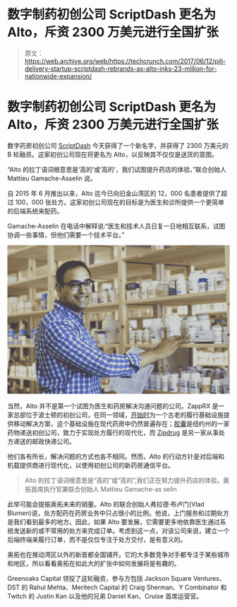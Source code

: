 # 数字制药初创公司 ScriptDash 更名为 Alto，斥资 2300 万美元进行全国扩张 

> 原文：<https://web.archive.org/web/https://techcrunch.com/2017/06/12/pill-delivery-startup-scriptdash-rebrands-as-alto-inks-23-million-for-nationwide-expansion/>

# 数字制药初创公司 ScriptDash 更名为 Alto，斥资 2300 万美元进行全国扩张

数字药房初创公司 [ScriptDash](https://web.archive.org/web/20230206175819/https://scriptdash.com/) 今天获得了一个新名字，并获得了 2300 万美元的 B 轮融资。这家初创公司现在将更名为 Alto，以反映其不仅仅是送货的意图。

“Alto 的拉丁语词根意思是‘高的’或‘高的’，我们试图提升药店的体验，”联合创始人 Mattieu Gamache-Asselin 说。

自 2015 年 6 月推出以来，Alto 迄今已向旧金山湾区的 12，000 名患者提供了超过 100，000 张处方。这家初创公司现在的目标是为医生和诊所提供一个更简单的后端系统来配药。

Gamache-Asselin 在电话中解释说:“医生和技术人员日复一日地相互联系，试图协调一些事情，但他们需要一个技术平台。”

![](img/970f2d68cf42d0d1cf112819cf70b9af.png)

当然，Alto 并不是第一个试图为医生和药房解决沟通问题的公司。ZappRX 是一家总部位于波士顿的初创公司，在同一领域，[开始时](https://web.archive.org/web/20230206175819/https://techcrunch.com/2016/02/17/the-online-pharmacy-race-gets-a-new-entrant-robin-health/)为一个古老的履行基础设施提供移动解决方案，这个基础设施在现代药房中仍然普遍存在；[胶囊](https://web.archive.org/web/20230206175819/https://techcrunch.com/2017/05/16/capsule-raised-20-million-from-thrive/)是纽约州的一家药物递送初创公司，致力于实现处方履行的现代化，而 [Zipdrug](https://web.archive.org/web/20230206175819/https://techcrunch.com/2016/02/17/the-online-pharmacy-race-gets-a-new-entrant-robin-health/) 是另一家从事处方递送的邮政快递公司。

他们各有所长，解决问题的方式也各不相同。然而，Alto 的行动方针是对后端和机载提供商进行现代化，以使用初创公司的新药房通信平台。

> Alto 的拉丁语词根意思是“高的”或“高的”,我们正在努力提升药店的体验。奥拓首席执行官兼联合创始人 Mattieu Gamache-as selin

此举可能会提振奥拓未来的销量。Alto 的联合创始人弗拉德·布卢门(Vlad Blumen)说，处方配药在药房业务中只占很小的比例。他说，上门服务和过期处方是我们看到最多的地方。因此，如果 Alto 要发展，它需要更多地依靠医生通过系统发送新的或不常用的处方来完成订单。考虑到这一点，对该公司来说，建立一个后端终端来履行订单，而不是仅仅专注于处方交付，是有意义的。

奥拓也在推动湾区以外的新首都全国铺开。它的大多数竞争对手都专注于某些城市和地区，所以看看奥拓在如此大的扩张中如何发展将是有趣的。

Greenoaks Capital 领投了这轮融资，参与方包括 Jackson Square Ventures、DST 的 Rahul Mehta、Meritech Capital 的 Craig Sherman、Y Combinator 和 Twitch 的 Justin Kan 以及他的兄弟 Daniel Kan、Cruise 首席运营官。